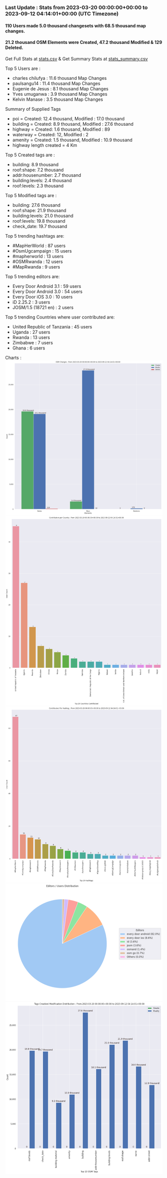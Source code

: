 ### Last Update : Stats from 2023-03-20 00:00:00+00:00 to 2023-09-12 04:14:01+00:00 (UTC Timezone)

#### 110 Users made 5.0 thousand changesets with 68.5 thousand map changes.
#### 21.2 thousand OSM Elements were Created, 47.2 thousand Modified & 129 Deleted.
Get Full Stats at [stats.csv](/stats/mapherworld/Daily/stats.csv)
 & Get Summary Stats at [stats_summary.csv](/stats/mapherworld/Daily/stats_summary.csv)

Top 5 Users are : 
- charles chilufya : 11.6 thousand Map Changes
- paulsangu14 : 11.4 thousand Map Changes
- Eugenie de Jesus : 8.1 thousand Map Changes
- Yves umuganwa : 3.9 thousand Map Changes
- Kelvin Manase : 3.5 thousand Map Changes

Summary of Supplied Tags
- poi = Created: 12.4 thousand, Modified : 17.0 thousand
- building = Created: 8.9 thousand, Modified : 27.6 thousand
- highway = Created: 1.6 thousand, Modified : 89
- waterway = Created: 12, Modified : 2
- amenity = Created: 1.5 thousand, Modified : 10.9 thousand
- highway length created = 4 Km


Top 5 Created tags are :
- building: 8.9 thousand
- roof:shape: 7.2 thousand
- addr:housenumber: 2.7 thousand
- building:levels: 2.4 thousand
- roof:levels: 2.3 thousand


Top 5 Modified tags are :
- building: 27.6 thousand
- roof:shape: 21.9 thousand
- building:levels: 21.0 thousand
- roof:levels: 19.8 thousand
- check_date: 19.7 thousand


Top 5 trending hashtags are:
- #MapHerWorld : 87 users
- #OsmUgcampaign : 15 users
- #mapherworld : 13 users
- #OSMRwanda : 12 users
- #MapRwanda : 9 users


Top 5 trending editors are:
- Every Door Android 3.1 : 59 users
- Every Door Android 3.0 : 54 users
- Every Door iOS 3.0 : 10 users
- iD 2.25.2 : 3 users
- JOSM/1.5 (18721 en) : 2 users


Top 5 trending Countries where user contributed are:
- United Republic of Tanzania : 45 users
- Uganda : 27 users
- Rwanda : 13 users
- Zimbabwe : 7 users
- Ghana : 6 users


 Charts : 
![Alt text](./stats_osm_changes.png) 
![Alt text](./stats_users_per_country.png) 
![Alt text](./stats_users_per_hashtag.png) 
![Alt text](./stats_editors_pie_chart.png) 
![Alt text](./stats_tags.png) 

